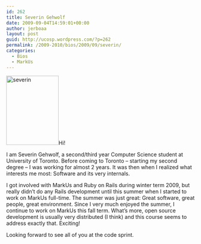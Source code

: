 ```yaml
---
id: 262
title: Severin Gehwolf
date: 2009-09-04T14:59:01+00:00
author: jerboaa
layout: post
guid: http://ucosp.wordpress.com/?p=262
permalink: /2009-2010/bios/2009/09/severin/
categories:
  - Bios
  - MarkUs
---
```

<img class="alignleft size-full wp-image-267" title="severin" src="http://ucosp.files.wordpress.com/2009/09/severin1.jpg" alt="severin" width="140" height="185" />Hi!

I am Severin Gehwolf, a second/third year Computer Science student at University of Toronto. Before coming to Toronto &#8211; starting my second degree &#8211; I was working for almost 2 years. It was then when I realized what interests me most: Software and its very internals.

I got involved with MarkUs and Ruby on Rails during winter term 2009, but really didn&#8217;t do any Rails development until this summer when I started to work on MarkUs full-time. The summer was just great: Great software, great people, great environment. Since I very much enjoyed the summer, I continue to work on MarkUs this fall term. What&#8217;s more, open source development is usually very distributed (I think) and this course seems to address exactly that. Exciting!

Looking forward to see all of you at the code sprint.